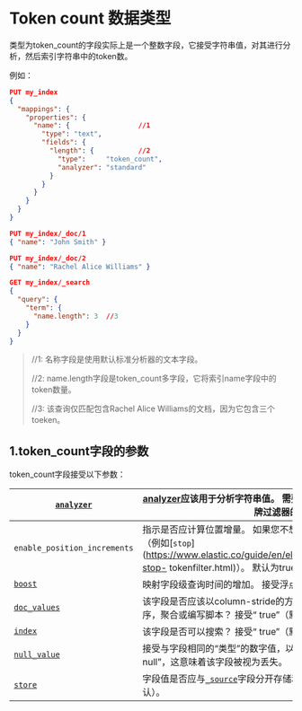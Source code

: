 # Token count 数据类型

类型为token_count的字段实际上是一个整数字段，它接受字符串值，对其进行分析，然后索引字符串中的token数。

例如：

```json
PUT my_index
{
  "mappings": {
    "properties": {
      "name": { 				//1
        "type": "text",
        "fields": {
          "length": { 			//2
            "type":     "token_count",
            "analyzer": "standard"
          }
        }
      }
    }
  }
}

PUT my_index/_doc/1
{ "name": "John Smith" }

PUT my_index/_doc/2
{ "name": "Rachel Alice Williams" }

GET my_index/_search
{
  "query": {
    "term": {
      "name.length": 3 	//3
    }
  }
}
```

> //1: 名称字段是使用默认标准分析器的文本字段。
>
>
> //2: name.length字段是token_count多字段，它将索引name字段中的token数量。
>
>
> //3: 该查询仅匹配包含Rachel Alice Williams的文档，因为它包含三个toeken。





## 1.token_count字段的参数

token_count字段接受以下参数：

| [`analyzer`](https://www.elastic.co/guide/en/elasticsearch/reference/7.6/analyzer.html) | [analyzer](https://www.elastic.co/guide/en/elasticsearch/reference/7.6/analysis.html)应该用于分析字符串值。 需要。 为了获得最佳性能，请使用不带令牌过滤器的分析仪。 |
| ------------------------------------------------------------ | ------------------------------------------------------------ |
| `enable_position_increments`                                 | 指示是否应计算位置增量。 如果您不想对分析器过滤器删除的令牌进行计数（例如[`stop`](https://www.elastic.co/guide/en/elasticsearch/reference/7.6/analysis-stop- tokenfilter.html)）。 默认为true。 |
| [`boost`](https://www.elastic.co/guide/en/elasticsearch/reference/7.6/mapping-boost.html) | 映射字段级查询时间的增加。 接受浮点数，默认为1.0。           |
| [`doc_values`](https://www.elastic.co/guide/en/elasticsearch/reference/7.6/doc-values.html) | 该字段是否应该以column-stride的方式存储在磁盘上，以便以后可以用于排序，聚合或编写脚本？ 接受“ true”（默认）或“ false”。 |
| [`index`](https://www.elastic.co/guide/en/elasticsearch/reference/7.6/mapping-index.html) | 该字段是否可以搜索？ 接受“ true”（默认）和“ false”。         |
| [`null_value`](https://www.elastic.co/guide/en/elasticsearch/reference/7.6/null-value.html) | 接受与字段相同的“类型”的数字值，以替换任何显式的“空”值。 默认为“ null”，这意味着该字段被视为丢失。 |
| [`store`](https://www.elastic.co/guide/en/elasticsearch/reference/7.6/mapping-store.html) | 字段值是否应与[`_source`](https_www.elastic.co/guide/en/elasticsearch/reference/7.6/mapping-source-field.html)字段分开存储和检索。 接受“ true”或“ false”（默认）。 |





